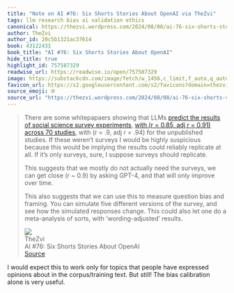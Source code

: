 ```yaml
---
title: "Note on AI #76: Six Shorts Stories About OpenAI via TheZvi"
tags: llm research bias ai validation ethics
canonical: https://thezvi.wordpress.com/2024/08/08/ai-76-six-shorts-stories-about-openai/
author: TheZvi
author_id: 20c5b1321ac37614
book: 43122431
book_title: "AI #76: Six Shorts Stories About OpenAI"
hide_title: true
highlight_id: 757587329
readwise_url: https://readwise.io/open/757587329
image: https://substackcdn.com/image/fetch/w_1456,c_limit,f_auto,q_auto:good,fl_progressive:steep/https%3A%2F%2Fsubstack-post-media.s3.amazonaws.com%2Fpublic%2Fimages%2F9d10b1d0-8af4-4504-9f30-9cdd3404c4c5_1595x1118.jpeg
favicon_url: https://s2.googleusercontent.com/s2/favicons?domain=thezvi.wordpress.com
source_emoji: 🌐
source_url: "https://thezvi.wordpress.com/2024/08/08/ai-76-six-shorts-stories-about-openai/#:~:text=There%20are%20some,with%20%E2%80%98wording-adjusted%E2%80%99%20results."
---
```


> There are some whitepapaers showing that LLMs [predict the results of social science survey experiments](https://x.com/RobbWiller/status/1821271270182547916), [with (r = 0.85, adj r = 0.91) across 70 studies](https://t.co/1M5aydRMyH), with (r = .9, adj r = .94) for the unpublished studies. If these weren’t surveys I would be highly suspicious because this would be implying the results could reliably replicate at all. If it’s only surveys, sure, I suppose surveys should replicate.
> 
> This suggests that we mostly do not actually need the surveys, we can get close (r ~ 0.9) by asking GPT-4, and that will only improve over time.
> 
> This also suggests that we can use this to measure question bias and framing. You can simulate five different versions of the survey, and see how the simulated responses change. This could also let one do a meta-analysis of sorts, with ‘wording-adjusted’ results.
> <div class="quoteback-footer"><div class="quoteback-avatar"><img class="mini-favicon" src="https://s2.googleusercontent.com/s2/favicons?domain=thezvi.wordpress.com"></div><div class="quoteback-metadata"><div class="metadata-inner"><span style="display:none">FROM:</span><div aria-label="TheZvi" class="quoteback-author"> TheZvi</div><div aria-label="AI #76: Six Shorts Stories About OpenAI" class="quoteback-title"> AI #76: Six Shorts Stories About OpenAI</div></div></div><div class="quoteback-backlink"><a target="_blank" aria-label="go to the full text of this quotation" rel="noopener" href="https://thezvi.wordpress.com/2024/08/08/ai-76-six-shorts-stories-about-openai/#:~:text=There%20are%20some,with%20%E2%80%98wording-adjusted%E2%80%99%20results." class="quoteback-arrow"> Source</a></div></div>

I would expect this to work only for topics that people have expressed opinions about in the corpus/training text. But still! The bias calibration alone is very useful.